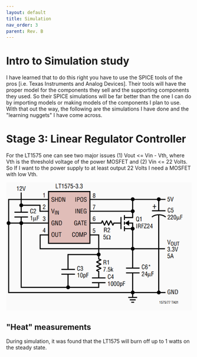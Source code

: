```yaml
---
layout: default
title: Simulation
nav_order: 3
parent: Rev. B
---
```


# Intro to Simulation study 

I have learned that to do this right you have to use the SPICE tools of the pros [i.e. Texas Instruments and Analog Devices]. Their tools will have the proper model for the components they sell and the supporting components they used. So their SPICE simulations will be far better than the one I can do by importing models or making models of the components I plan to use. With that out the way, the following are the simulations I have done and the "learning nuggets" I have come across. 



# Stage 3: Linear Regulator Controller

For the LT1575 one can see two major issues (1) Vout <= Vin - Vth, where Vth is the threshold voltage of the power MOSFET and (2) Vin <= 22 Volts. So If I want to the power supply to at least output 22 Volts I need a MOSFET with low Vth. 

![LT1575 snip from datasheet](https://raw.githubusercontent.com/edmugu/arduino_adjustable_power_supply/master/Rev_B/Jekyll_page/snipits/LT1575.PNG "LT1575 snip")



## "Heat" measurements

During simulation, it was found that the LT1575 will burn off up to 1 watts on the steady state. 

